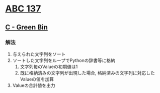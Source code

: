 # [ABC 137](https://atcoder.jp/contests/abc137)

## [C - Green Bin](https://atcoder.jp/contests/abc137/tasks/abc137_c)

### 解法
1. 与えられた文字列をソート
1. ソートした文字列をループでPythonの辞書等に格納
    1. 文字列毎のValueの初期値は1
    1. 既に格納済みの文字列が出現した場合, 格納済みの文字列に対応したValueの値を加算
1. Valueの合計値を出力
